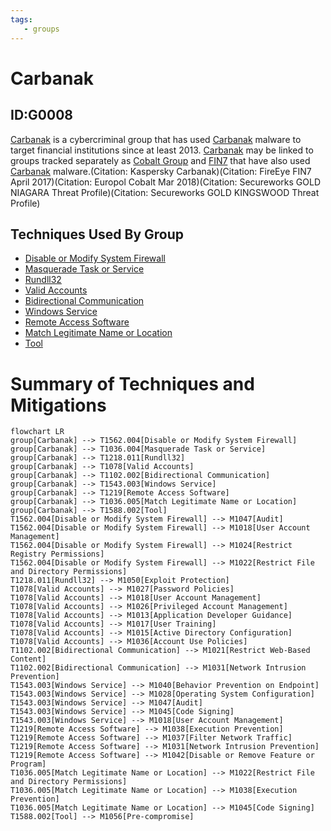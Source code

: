 ```yaml
---
tags:
   - groups
---
```

# Carbanak
## ID:G0008
[Carbanak](/mitre/groups/G0008) is a cybercriminal group that has used [Carbanak](/mitre/software/S0030) malware to target financial institutions since at least 2013. [Carbanak](/mitre/groups/G0008) may be linked to groups tracked separately as [Cobalt Group](/mitre/groups/G0080) and [FIN7](/mitre/groups/G0046) that have also used [Carbanak](/mitre/software/S0030) malware.(Citation: Kaspersky Carbanak)(Citation: FireEye FIN7 April 2017)(Citation: Europol Cobalt Mar 2018)(Citation: Secureworks GOLD NIAGARA Threat Profile)(Citation: Secureworks GOLD KINGSWOOD Threat Profile)
## Techniques Used By Group
* [Disable or Modify System Firewall](techniques/T1562/004)
* [Masquerade Task or Service](techniques/T1036/004)
* [Rundll32](techniques/T1218/011)
* [Valid Accounts](techniques/T1078)
* [Bidirectional Communication](techniques/T1102/002)
* [Windows Service](techniques/T1543/003)
* [Remote Access Software](techniques/T1219)
* [Match Legitimate Name or Location](techniques/T1036/005)
* [Tool](techniques/T1588/002)

# Summary of Techniques and Mitigations
```mermaid
flowchart LR
group[Carbanak] --> T1562.004[Disable or Modify System Firewall]
group[Carbanak] --> T1036.004[Masquerade Task or Service]
group[Carbanak] --> T1218.011[Rundll32]
group[Carbanak] --> T1078[Valid Accounts]
group[Carbanak] --> T1102.002[Bidirectional Communication]
group[Carbanak] --> T1543.003[Windows Service]
group[Carbanak] --> T1219[Remote Access Software]
group[Carbanak] --> T1036.005[Match Legitimate Name or Location]
group[Carbanak] --> T1588.002[Tool]
T1562.004[Disable or Modify System Firewall] --> M1047[Audit]
T1562.004[Disable or Modify System Firewall] --> M1018[User Account Management]
T1562.004[Disable or Modify System Firewall] --> M1024[Restrict Registry Permissions]
T1562.004[Disable or Modify System Firewall] --> M1022[Restrict File and Directory Permissions]
T1218.011[Rundll32] --> M1050[Exploit Protection]
T1078[Valid Accounts] --> M1027[Password Policies]
T1078[Valid Accounts] --> M1018[User Account Management]
T1078[Valid Accounts] --> M1026[Privileged Account Management]
T1078[Valid Accounts] --> M1013[Application Developer Guidance]
T1078[Valid Accounts] --> M1017[User Training]
T1078[Valid Accounts] --> M1015[Active Directory Configuration]
T1078[Valid Accounts] --> M1036[Account Use Policies]
T1102.002[Bidirectional Communication] --> M1021[Restrict Web-Based Content]
T1102.002[Bidirectional Communication] --> M1031[Network Intrusion Prevention]
T1543.003[Windows Service] --> M1040[Behavior Prevention on Endpoint]
T1543.003[Windows Service] --> M1028[Operating System Configuration]
T1543.003[Windows Service] --> M1047[Audit]
T1543.003[Windows Service] --> M1045[Code Signing]
T1543.003[Windows Service] --> M1018[User Account Management]
T1219[Remote Access Software] --> M1038[Execution Prevention]
T1219[Remote Access Software] --> M1037[Filter Network Traffic]
T1219[Remote Access Software] --> M1031[Network Intrusion Prevention]
T1219[Remote Access Software] --> M1042[Disable or Remove Feature or Program]
T1036.005[Match Legitimate Name or Location] --> M1022[Restrict File and Directory Permissions]
T1036.005[Match Legitimate Name or Location] --> M1038[Execution Prevention]
T1036.005[Match Legitimate Name or Location] --> M1045[Code Signing]
T1588.002[Tool] --> M1056[Pre-compromise]
```